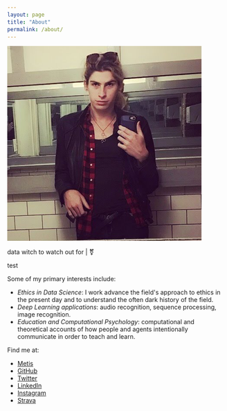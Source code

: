 ```yaml
---
layout: page
title: "About"
permalink: /about/
---
```


![](/profile.jpg)

data witch to watch out for \| ⚧

test

Some of my primary interests include:
- *Ethics in Data Science*: I work advance the field's approach to ethics in the present day and to understand the often dark history of the field.
- *Deep Learning applications*: audio recognition, sequence processing, image recognition.
- *Education and Computational Psychology*: computational and theoretical accounts of how people and agents intentionally communicate in order to teach and learn.


Find me at:
- [Metis](https://www.thisismetis.com/)
- [GitHub](https://github.com/sophiaray)
- [Twitter](https://twitter.com/defsophiaray)
- [LinkedIn](https://www.linkedin.com/in/sophsea/)
- [Instagram](https://www.instagram.com/defsophiaray/)
- [Strava](https://www.strava.com/athletes/5317572)
